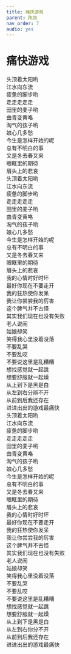 ```yaml
---
title: 痛快游戏
parent: 陈劲
nav_order: 7
audio: yes
---
```


# 痛快游戏

头顶着太阳哟  
江水向东流  
疲惫的脚步哟  
走走走走走  
田里的麦子哟  
由青变黄咯  
淘气的孩子哟  
娘心几多愁  
今生是怎样开始的呢  
总有不明白的事  
又是冬去春又来  
眼眶里的期待  
眉头上的悲哀  
头顶着太阳哟  
江水向东流  
疲惫的脚步哟  
走走走走走  
田里的麦子哟  
由青变黄咯  
淘气的孩子哟  
娘心几多愁  
今生是怎样开始的呢  
总有不明白的事  
又是冬去春又来  
眼眶里的期待  
眉头上的悲哀  
我的心情时好时坏  
最好你现在不要走开  
我的狂热使你发呆  
我让你尝尝我的厉害  
这个脾气并不古怪  
其实我们现在也没有失败  
老人说闹  
姑娘却笑  
笑得我心里没着没落  
不要乱哭  
不要乱咬  
不要说这里是乱糟糟  
想找感觉就一起跳  
想要舒服就一起燥  
从上到下是黑是白  
从左到右分辨不开  
从前到后我还存在  
进进出出的游戏最痛快  
头顶着太阳哟  
江水向东流  
疲惫的脚步哟  
走走走走走  
田里的麦子哟  
由青变黄咯  
淘气的孩子哟  
娘心几多愁  
今生是怎样开始的呢  
总有不明白的事  
又是冬去春又来  
眼眶里的期待  
眉头上的悲哀  
我的心情时好时坏  
最好你现在不要走开  
我的狂热使你发呆  
我让你尝尝我的厉害  
这个脾气并不古怪  
其实我们现在也没有失败  
老人说闹  
姑娘却笑  
笑得我心里没着没落  
不要乱哭  
不要乱咬  
不要说这里是乱糟糟  
想找感觉就一起跳  
想要舒服就一起燥  
从上到下是黑是白  
从左到右你分不开  
从前到后我还存在  
进进出出的游戏最痛快